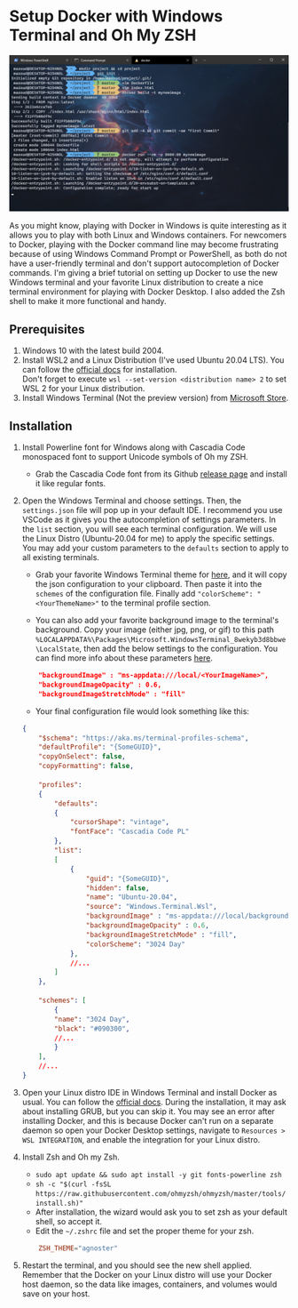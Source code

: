 # Setup Docker with Windows Terminal and Oh My ZSH

![image](./images/terminal.png)

As you might know, playing with Docker in Windows is quite interesting as it allows you to play with both Linux and Windows containers.
For newcomers to Docker, playing with the Docker command line may become frustrating because of using Windows Command Prompt or PowerShell, as both do not have a user-friendly terminal and don't support autocompletion of Docker commands.
I'm giving a brief tutorial on setting up Docker to use the new Windows terminal and your favorite Linux distribution to create a nice terminal environment for playing with Docker Desktop. I also added the Zsh shell to make it more functional and handy.

## Prerequisites

1. Windows 10 with the latest build 2004.
2. Install WSL2 and a Linux Distribution (I've used Ubuntu 20.04 LTS). You can follow the [official docs](https://docs.microsoft.com/en-us/windows/wsl/install-win10) for installation.  
Don't forget to execute `wsl --set-version <distribution name> 2` to set WSL 2 for your Linux distribution.
3. Install Windows Terminal (Not the preview version) from [Microsoft Store](https://www.microsoft.com/en-us/p/windows-terminal/9n0dx20hk701?activetab=pivot:overviewtab).

## Installation

1. Install Powerline font for Windows along with Cascadia Code monospaced font to support Unicode symbols of Oh my ZSH.
    * Grab the Cascadia Code font from its Github [release page](https://github.com/microsoft/cascadia-code/releases) and install it like regular fonts.

2. Open the Windows Terminal and choose settings. Then, the `settings.json` file will pop up in your default IDE. I recommend you use VSCode as it gives you the autocompletion of settings parameters. In the `list` section, you will see each terminal configuration. We will use the Linux Distro (Ubuntu-20.04 for me) to apply the specific settings. You may add your custom parameters to the `defaults` section to apply to all existing terminals.

    * Grab your favorite Windows Terminal theme for [here](https://atomcorp.github.io/themes/), and it will copy the json configuration to your clipboard. Then paste it into the `schemes` of the configuration file. Finally add `"colorScheme": "<YourThemeName>"` to the terminal profile section.

    * You can also add your favorite background image to the terminal's background. Copy your image (either jpg, png, or gif) to this path `%LOCALAPPDATA%\Packages\Microsoft.WindowsTerminal_8wekyb3d8bbwe\LocalState`, then add the below settings to the configuration. You can find more info about these parameters [here](https://docs.microsoft.com/en-us/windows/terminal/customize-settings/profile-settings#background-image-settings).

    ```JSON
        "backgroundImage" : "ms-appdata:///local/<YourImageName>",
        "backgroundImageOpacity" : 0.6,
        "backgroundImageStretchMode" : "fill"
    ```

    * Your final configuration file would look something like this:

    ```JSON
    {
        "$schema": "https://aka.ms/terminal-profiles-schema",
        "defaultProfile": "{SomeGUID}",
        "copyOnSelect": false,
        "copyFormatting": false,

        "profiles":
        {
            "defaults":
            {
                "cursorShape": "vintage",
                "fontFace": "Cascadia Code PL"
            },
            "list":
            [
                {
                    "guid": "{SomeGUID}",
                    "hidden": false,
                    "name": "Ubuntu-20.04",
                    "source": "Windows.Terminal.Wsl",
                    "backgroundImage" : "ms-appdata:///local/background.jpg",
                    "backgroundImageOpacity" : 0.6,
                    "backgroundImageStretchMode" : "fill",
                    "colorScheme": "3024 Day"
                },
                //...
            ]
        },

        "schemes": [
            {
            "name": "3024 Day",
            "black": "#090300",
            //...
            }
        ],
        //...
    }
    ```

3. Open your Linux distro IDE in Windows Terminal and install Docker as usual. You can follow the [official docs](https://docs.docker.com/engine/install/). During the installation, it may ask about installing GRUB, but you can skip it. You may see an error after installing Docker, and this is because Docker can't run on a separate daemon so open your Docker Desktop settings, navigate to `Resources > WSL INTEGRATION`, and enable the integration for your Linux distro.

4. Install Zsh and Oh my Zsh.

    * `sudo apt update && sudo apt install -y git fonts-powerline zsh`
    * `sh -c "$(curl -fsSL https://raw.githubusercontent.com/ohmyzsh/ohmyzsh/master/tools/install.sh)"`
    * After installation, the wizard would ask you to set zsh as your default shell, so accept it.
    * Edit the `~/.zshrc` file and set the proper theme for your zsh.

    ```conf
        ZSH_THEME="agnoster"
    ```

5. Restart the terminal, and you should see the new shell applied. Remember that the Docker on your Linux distro will use your Docker host daemon, so the data like images, containers, and volumes would save on your host.
